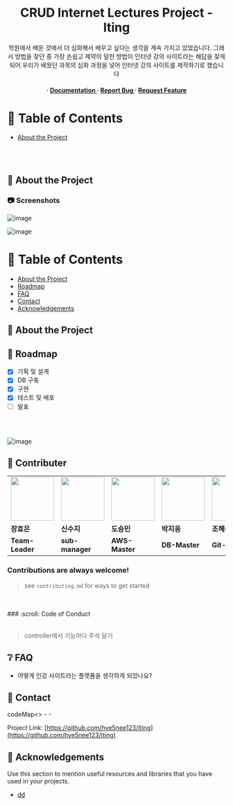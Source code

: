 <div align='center'>

<h1>CRUD  Internet Lectures Project -Iting</h1>
<p>학원에서 배운 것에서 더 심화해서 배우고 싶다는 생각을 계속 가지고 있었습니다. 그래서 방법을 찾던 중 가장 손쉽고 제약이 덜한 방법이 인터넷 강의 사이트라는 해답을 찾게 되어 우리가 배웠던 과목의 심화 과정을 넣어 인터넷 강의 사이트를 제작하기로 했습니다 </p>

<h4> <span> · </span> <a href="https://github.com/hye5nee123/Iting/blob/master/README.md"> Documentation </a> <span> · </span> <a href="https://github.com/hye5nee123/Iting/issues"> Report Bug </a> <span> · </span> <a href="//github.com/hye5nee123/Iting/branches)"> Request Feature </a> </h4>


</div>

# :notebook_with_decorative_cover: Table of Contents

- [About the Project](#star2-about-the-project)

<br>
<br>

## :star2: About the Project

### :camera: Screenshots
![image](https://github.com/hye5nee123/Iting/assets/152113818/047264bd-c20c-4ddd-8a52-2709812b2e38)

![image](https://github.com/hye5nee123/Iting/assets/152113818/4e8e0b97-4aa8-4289-9958-d3a749d07dd4)
<!--스크린샷 들어올 자리!-->


</div>

# :notebook_with_decorative_cover: Table of Contents

- [About the Project](#star2-about-the-project)
- [Roadmap](#compass-roadmap)
- [FAQ](#grey_question-faq)
- [Contact](#handshake-contact)
- [Acknowledgements](#gem-acknowledgements)

<!-- 프로젝트 소개 -->
## :star2: About the Project

## :compass: Roadmap

* [x] 기획 및 설계
* [x] DB 구축
* [x] 구현
* [x] 테스트 및 배포
* [ ] 발표
      
<br>
<br>
<!--로드맵 사진 자리 -->

![image](https://github.com/hye5nee123/Iting/assets/152113818/c76a29ac-632a-43c1-91cb-1a387e852fa8)




## :wave: Contributer
<table>
  <tr>
    <td>
<a href="https://github.com/rebeca3081">
  <img src="https://github.com/hye5nee123/Iting/assets/152113818/4ce1dd06-81e6-4680-b402-8af210d7a0e7" width="100px" /></a>
            </td>
           <td>
 <a href="https://github.com/sinsuji">
  <img src="https://github.com/hye5nee123/Iting/assets/152113818/62a739ac-ae19-425e-85ce-9e5270939d2b" width="100px" /></a>      
</td>
      <td>
 <a href="https://github.com/qqaza">
  <img src="https://github.com/hye5nee123/Iting/assets/152113818/3658d5b0-2e30-459a-9701-decdda954cc9" width="100px" /></a> 
    </td>
    <td>
   <a href="https://github.com/zu9595">
  <img src="https://github.com/hye5nee123/Iting/assets/152113818/284d0aa1-31e2-4f81-8c68-e1ff4f8f57e1" width="100px" /></a> 
          </td>
            <td>
  <a href="https://github.com/hye5nee123">
  <img src="https://github.com/hye5nee123/Iting/assets/152113818/8b88da84-8d1d-4498-91c0-09f0524467fa" width="100px" /></a> 
   </td>
  </tr>
  <tr>
    <td><b>장효은</b></td>
    <td><b>신수지</b></td>
    <td><b>도승민</b></td>
    <td><b>박지웅</b></td>
    <td><b>조혜원</b></td>
  </tr>
  <tr>
    <td><b>Team-Leader</b></td>
    <td><b>sub-manager</b></td>
    <td><b>AWS-Master</b></td>
    <td><b>DB-Master</b></td>
    <td><b>Git-Master</b></td>
  </tr>
</table>
<h3> Contributions are always welcome!</h3>

>see `contributing.md` for ways to get started


<br>
<br>
### :scroll: Code of Conduct

<br>
<br>

>controller에서 기능마다 주석 달기
>
<!--추가 부탁드립니다-->

## :grey_question: FAQ

- 어떻게 인강 사이트라는 플랫폼을 생각하게 되었나요?
<!--file 하나 더 만들어야 해서 생각 해보기.-->


## :handshake: Contact

codeMap<> - -

Project Link: [https://github.com/hye5nee123/Iting](https://github.com/hye5nee123/Iting)

## :gem: Acknowledgements

Use this section to mention useful resources and libraries that you have used in your projects.

- [dd](dd)
